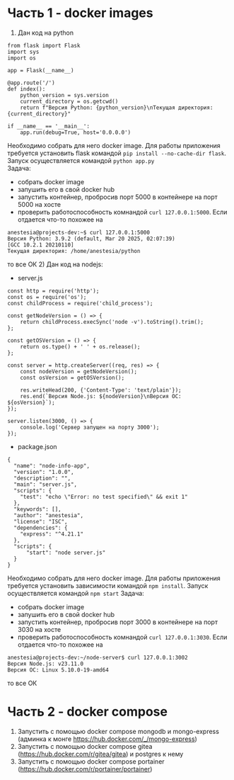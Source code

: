 # Часть 1 - docker images
1) Дан код на python
```
from flask import Flask
import sys
import os

app = Flask(__name__)

@app.route('/')
def index():
    python_version = sys.version
    current_directory = os.getcwd()
    return f"Версия Python: {python_version}\nТекущая директория: {current_directory}"

if __name__ == '__main__':
    app.run(debug=True, host='0.0.0.0')
```
Необходимо собрать для него docker image. Для работы приложения требуется установить flask командой ```pip install --no-cache-dir flask```. 
Запуск осуществляется командой ```python app.py```\
Задача:
- собрать docker image
- запушить его в свой docker hub
- запустить контейнер, пробросив порт 5000 в контейнере на порт 5000 на хосте
- проверить работоспособность комнандой ```curl 127.0.0.1:5000```. Если отдается что-то похожее на
```
anestesia@projects-dev:~$ curl 127.0.0.1:5000
Версия Python: 3.9.2 (default, Mar 20 2025, 02:07:39)
[GCC 10.2.1 20210110]
Текущая директория: /home/anestesia/python
```
то все ОК
2) Дан код на nodejs:
- server.js
```
const http = require('http');
const os = require('os');
const childProcess = require('child_process');

const getNodeVersion = () => {
    return childProcess.execSync('node -v').toString().trim();
};

const getOSVersion = () => {
    return os.type() + ' ' + os.release();
};

const server = http.createServer((req, res) => {
    const nodeVersion = getNodeVersion();
    const osVersion = getOSVersion();

    res.writeHead(200, {'Content-Type': 'text/plain'});
    res.end(`Версия Node.js: ${nodeVersion}\nВерсия ОС: ${osVersion}`);
});

server.listen(3000, () => {
    console.log('Сервер запущен на порту 3000');
});
```
- package.json
```
{
  "name": "node-info-app",
  "version": "1.0.0",
  "description": "",
  "main": "server.js",
  "scripts": {
    "test": "echo \"Error: no test specified\" && exit 1"
  },
  "keywords": [],
  "author": "anestesia",
  "license": "ISC",
  "dependencies": {
    "express": "^4.21.1"
  },
  "scripts": {
	  "start": "node server.js"
  }
}
```
Необходимо собрать для него docker image. Для работы приложения требуется установить зависимости командой ```npm install```. Запуск осуществляется командой ```npm start```
Задача:
- собрать docker image
- запушить его в свой docker hub
- запустить контейнер, пробросив порт 3000 в контейнере на порт 3030 на хосте
- проверить работоспособность комнандой ```curl 127.0.0.1:3030```. Если отдается что-то похожее на
```
anestesia@projects-dev:~/node-server$ curl 127.0.0.1:3002
Версия Node.js: v23.11.0
Версия ОС: Linux 5.10.0-19-amd64
```
то все ОК
# Часть 2 - docker compose
1) Запустить с помощью docker compose mongodb и mongo-express (админка к монге https://hub.docker.com/_/mongo-express)
2) Запустить с помощью docker compose gitea (https://hub.docker.com/r/gitea/gitea) и postgres к нему
3) Запустить с помощью docker compose portainer (https://hub.docker.com/r/portainer/portainer)

